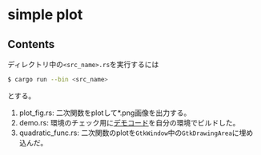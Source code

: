 # simple plot

## Contents 

ディレクトリ中の`<src_name>.rs`を実行するには

```bash
$ cargo run --bin <src_name>
```

とする。


1. plot\_fig.rs: 二次関数をplotして\*.png画像を出力する。
2. demo.rs: 環境のチェック用に[デモコード](https://github.com/sdroege/plotters-gtk-demo/tree/master/src)を自分の環境でビルドした。
3. quadratic\_func.rs: 二次関数のplotを`GtkWindow`中の`GtkDrawingArea`に埋め込んだ。
